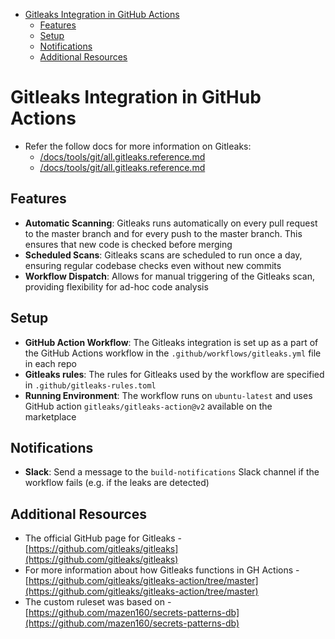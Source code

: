 <!-- toc -->

- [Gitleaks Integration in GitHub Actions](#gitleaks-integration-in-github-actions)
  * [Features](#features)
  * [Setup](#setup)
  * [Notifications](#notifications)
  * [Additional Resources](#additional-resources)

<!-- tocstop -->

# Gitleaks Integration in GitHub Actions

- Refer the follow docs for more information on Gitleaks:
  - [/docs/tools/git/all.gitleaks.reference.md](/docs/tools/git/all.gitleaks.reference.md)
  - [/docs/tools/git/all.gitleaks.reference.md](/docs/tools/git/all.gitleaks.reference.md)

## Features

- **Automatic Scanning**: Gitleaks runs automatically on every pull request to
  the master branch and for every push to the master branch. This ensures that
  new code is checked before merging
- **Scheduled Scans**: Gitleaks scans are scheduled to run once a day, ensuring
  regular codebase checks even without new commits
- **Workflow Dispatch**: Allows for manual triggering of the Gitleaks scan,
  providing flexibility for ad-hoc code analysis

## Setup

- **GitHub Action Workflow**: The Gitleaks integration is set up as a part of
  the GitHub Actions workflow in the `.github/workflows/gitleaks.yml` file in
  each repo
- **Gitleaks rules**: The rules for Gitleaks used by the workflow are specified
  in `.github/gitleaks-rules.toml`
- **Running Environment**: The workflow runs on `ubuntu-latest` and uses GitHub
  action `gitleaks/gitleaks-action@v2` available on the marketplace

## Notifications

- **Slack**: Send a message to the `build-notifications` Slack channel if the
  workflow fails (e.g. if the leaks are detected)

## Additional Resources

- The official GitHub page for Gitleaks -
  [https://github.com/gitleaks/gitleaks](https://github.com/gitleaks/gitleaks)
- For more information about how Gitleaks functions in GH Actions -
  [https://github.com/gitleaks/gitleaks-action/tree/master](https://github.com/gitleaks/gitleaks-action/tree/master)
- The custom ruleset was based on -
  [https://github.com/mazen160/secrets-patterns-db](https://github.com/mazen160/secrets-patterns-db)
